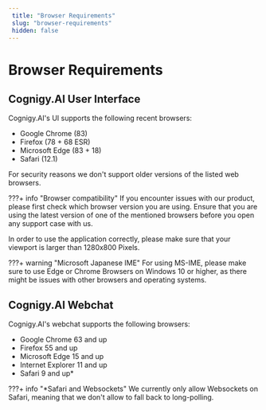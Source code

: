 ```yaml
---
 title: "Browser Requirements" 
 slug: "browser-requirements" 
 hidden: false 
---
```

# Browser Requirements

## Cognigy.AI User Interface

<div class="divider"></div>

Cognigy.AI's UI supports the following recent browsers:

- Google Chrome (83)
- Firefox (78 + 68 ESR)
- Microsoft Edge (83 + 18)
- Safari (12.1)

For security reasons we don't support older versions of the listed web browsers.

???+ info "Browser compatibility"
    If you encounter issues with our product, please first check which browser version you are using. Ensure that you are using the latest version of one of the mentioned browsers before you open any support case with us.

In order to use the application correctly, please make sure that your viewport is larger than 1280x800 Pixels.

???+ warning "Microsoft Japanese IME"
    For using MS-IME, please make sure to use Edge or Chrome Browsers on Windows 10 or higher, as there might be issues with other browsers and operating systems.

## Cognigy.AI Webchat

<div class="divider"></div>

Cognigy.AI's webchat supports the following browsers:

- Google Chrome 63 and up
- Firefox 55 and up
- Microsoft Edge 15 and up
- Internet Explorer 11 and up
- Safari 9 and up*

???+ info "*Safari and Websockets"
    We currently only allow Websockets on Safari, meaning that we don't allow to fall back to long-polling.